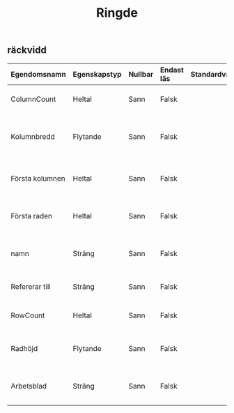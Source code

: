 ﻿---
title: Ringde
second_title: Aspose.Cells Cloud Documen
type: docs
url: /sv/specification/model/range/
description: "Aspose.Cells Molnmodellspecifikation: Räckvidd. Hantera enkelt Excel och andra kalkylarksdokument med funktioner som att öppna, generera, redigera, dela, slå samman, jämföra och konvertera"
weight: 50
---
## **räckvidd**

 

| Egendomsnamn| Egenskapstyp| Nullbar| Endast läs| Standardvärde| Beskrivning|
|:- |:- |:- |:- |:- |:- |
| ColumnCount| Heltal| Sann| Falsk|| Hämtar antalet kolumner i intervallet.|
| Kolumnbredd| Flytande| Sann| Falsk|| Ställer in eller hämtar kolumnbredden för detta intervall|
| Första kolumnen| Heltal| Sann| Falsk||Hämtar indexet för den första kolumnen i intervallet.|
| Första raden| Heltal| Sann| Falsk|| Hämtar indexet för den första raden i intervallet.|
| namn| Sträng| Sann| Falsk|| Hämtar eller ställer in namnet på intervallet.|
| Refererar till| Sträng| Sann| Falsk|| Får sortimentets hänvisar till.|
| RowCount| Heltal| Sann| Falsk|| Hämtar antalet rader i intervallet.|
| Radhöjd| Flytande| Sann| Falsk|| Ställer in eller hämtar höjden på rader i detta intervall|
| Arbetsblad| Sträng| Sann| Falsk|| Hämtar objektet som innehåller detta intervall.|

